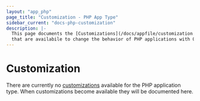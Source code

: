 ```yaml
---
layout: "app_php"
page_title: "Customization - PHP App Type"
sidebar_current: "docs-php-customization"
description: |-
  This page documents the [Customizations](/docs/appfile/customization.html)
  that are availabile to change the behavior of PHP applications with Otto.
---
```


# Customization

There are currently no [customizations](/docs/appfile/customization.html)
available for the PHP application type. When customizations become available
they will be documented here.

